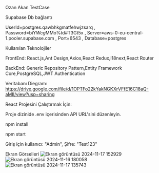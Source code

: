 Ozan Akan TestCase

Supabase Db bağlantı

UserId=postgres.qawbhkgmatfehwjzsarq ,
Password=biY$Wcg%o8r$MMo%td#T3Gt5x ,
Server=aws-0-eu-central-1.pooler.supabase.com , Port=6543 , Database=postgres

Kullanılan Teknolojiler

FrontEnd:
React.js,Ant Design,Axios,React Redux,i18next,React Router

BackEnd:
Generic Repository Pattern,Entity Framework Core,PostgreSQL,JWT Authentication


Veritabanı Diegram:
https://drive.google.com/file/d/1OPTFo22kYakNGKXrVFfE16C18aQ-aMII/view?usp=sharing

React Projesini Çalıştırmak İçin:

Proje dizinide .env içerisinden API URL'sini düzenleyin.

npm install

npm start

Giriş için kullanıcı: "Admin", Şifre: "Test123"

Ekran Görselleri
![Ekran görüntüsü 2024-11-17 152929](https://github.com/user-attachments/assets/cd95f904-02b5-48a3-b1ee-ae80e9a6bea1)
![Ekran görüntüsü 2024-11-16 180058](https://github.com/user-attachments/assets/8c834dc9-3cd7-412c-ac01-5367a08d6e08)
![Ekran görüntüsü 2024-11-17 135743](https://github.com/user-attachments/assets/82bc6567-51ae-434c-a7b7-88a15549ac7c)
